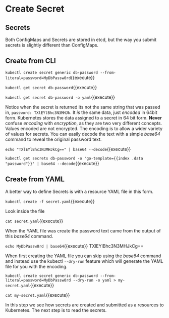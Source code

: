 # Create Secret #

## Secrets ##

Both ConfigMaps and Secrets are stored in etcd, but the way you submit secrets is slightly different than ConfigMaps.

## Create from CLI ##

`kubectl create secret generic db-password --from-literal=password=MyDbPassw0rd`{{execute}}

`kubectl get secret db-password`{{execute}}

`kubectl get secret db-password -o yaml`{{execute}}

Notice when the secret is returned its not the same string that was passed in, `password: TXlEYlBhc3N3MHJk`. It _is_ the same data, just _encoded_ in 64bit form. Kubernetes stores the data assigned to a secret in 64 bit form. __Never__ confuse _encoding_ with _encryption_, as they are two very different concepts. Values encoded are not encrypted. The encoding is to allow a wider variety of values for secrets. You can easily decode the text with a simple _base64_ command to reveal the original password text.

`echo "TXlEYlBhc3N3MHJkCg==" | base64 --decode`{{execute}}

`kubectl get secrets db-password -o 'go-template={{index .data "password"}}' | base64 --decode`{{execute}}

## Create from YAML ##

A better way to define Secrets is with a resource YAML file in this form.

`kubectl create -f secret.yaml`{{execute}}

Look inside the file

`cat secret.yaml`{{execute}}

When the YAML file was create the password text came from the output of this _base64_ command.

`echo MyDbPassw0rd | base64`{{execute}}
TXlEYlBhc3N3MHJkCg==

When first creating the YAML file you can skip using the _base64_ command and instead use the kubectl `--dry-run` feature which will generate the YAML file for you with the encoding.

`kubectl create secret generic db-password --from-literal=password=MyDbPassw0rd --dry-run -o yaml > my-secret.yaml`{{execute}}

`cat my-secret.yaml`{{execute}}

In this step we see how secrets are created and submitted as a resources to Kubernetes. The next step is to read the secrets.